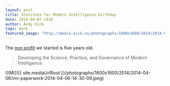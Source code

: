 ```yaml
---
layout: post
title: Institute for Modern Intelligence birthday
date: 2014-04-07 1420
author: Andy Eick
tags: work
featured_image: "http://media.eick.us/photographs/1600x1600/2014/2014-04-06/imi-paperwork-2014-04-06-14-30-09.jpeg"
---
```

The [non profit](http://imintel.org) we started is five years old.

> Developing the Science, Practice, and Governance of Modern Intelligence.

![IMI]({{ site.mediaUrlRoot }}/photographs/1600x1600/2014/2014-04-06/imi-paperwork-2014-04-06-14-30-09.jpeg)


